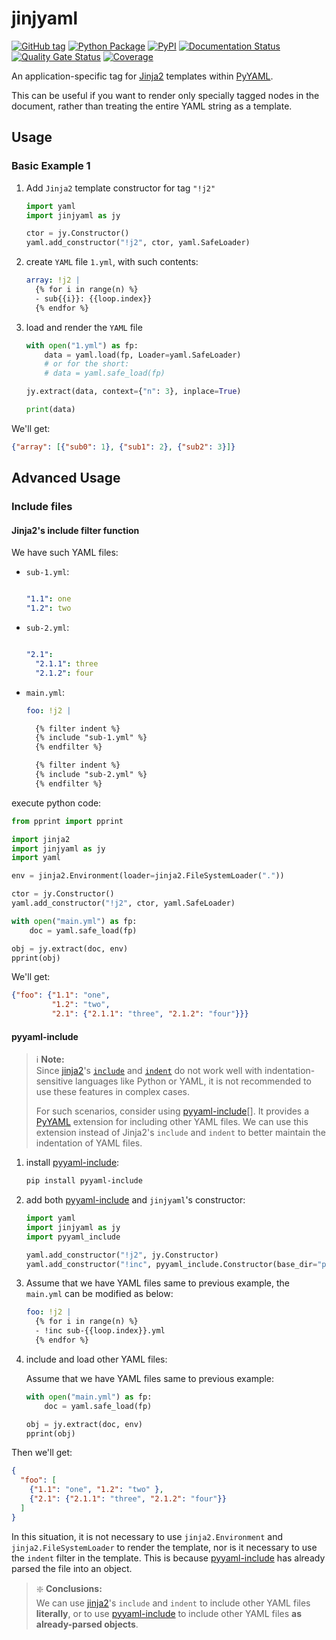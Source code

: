 # jinjyaml

[![GitHub tag](https://img.shields.io/github/tag/tanbro/jinjyaml.svg)](https://github.com/tanbro/jinjyaml)
[![Python Package](https://github.com/tanbro/jinjyaml/actions/workflows/python-package.yml/badge.svg)](https://github.com/tanbro/jinjyaml/actions/workflows/python-package.yml)
[![PyPI](https://img.shields.io/pypi/v/jinjyaml.svg)](https://pypi.org/project/jinjyaml/)
[![Documentation Status](https://readthedocs.org/projects/jinjyaml/badge/?version=latest)](https://jinjyaml.readthedocs.io/en/latest/?badge=latest)
[![Quality Gate Status](https://sonarcloud.io/api/project_badges/measure?project=tanbro_jinjyaml&metric=alert_status)](https://sonarcloud.io/summary/new_code?id=tanbro_jinjyaml)
[![Coverage](https://sonarcloud.io/api/project_badges/measure?project=tanbro_jinjyaml&metric=coverage)](https://sonarcloud.io/summary/new_code?id=tanbro_jinjyaml)

An application-specific tag for [Jinja2][] templates within [PyYAML][].

This can be useful if you want to render only specially tagged nodes in the document, rather than treating the entire YAML string as a template.

## Usage

### Basic Example 1

1. Add `Jinja2` template constructor for tag `"!j2"`

   ```python
   import yaml
   import jinjyaml as jy

   ctor = jy.Constructor()
   yaml.add_constructor("!j2", ctor, yaml.SafeLoader)
   ```

1. create `YAML` file `1.yml`, with such contents:

   ```yaml
   array: !j2 |
     {% for i in range(n) %}
     - sub{{i}}: {{loop.index}}
     {% endfor %}
   ```

1. load and render the `YAML` file

   ```python
   with open("1.yml") as fp:
       data = yaml.load(fp, Loader=yaml.SafeLoader)
       # or for the short:
       # data = yaml.safe_load(fp)

   jy.extract(data, context={"n": 3}, inplace=True)

   print(data)
   ```

We'll get:

```json
{"array": [{"sub0": 1}, {"sub1": 2}, {"sub2": 3}]}
```

## Advanced Usage

### Include files

#### Jinja2's include filter function

We have such YAML files:

- `sub-1.yml`:

  ```yaml

  "1.1": one
  "1.2": two
  ```

- `sub-2.yml`:

  ```yaml

  "2.1":
    "2.1.1": three
    "2.1.2": four
  ```

- `main.yml`:

  ```yaml
  foo: !j2 |

    {% filter indent %}
    {% include "sub-1.yml" %}
    {% endfilter %}

    {% filter indent %}
    {% include "sub-2.yml" %}
    {% endfilter %}
  ```

execute python code:

```python
from pprint import pprint

import jinja2
import jinjyaml as jy
import yaml

env = jinja2.Environment(loader=jinja2.FileSystemLoader("."))

ctor = jy.Constructor()
yaml.add_constructor("!j2", ctor, yaml.SafeLoader)

with open("main.yml") as fp:
    doc = yaml.safe_load(fp)

obj = jy.extract(doc, env)
pprint(obj)
```

We'll get:

```json
{"foo": {"1.1": "one",
         "1.2": "two",
         "2.1": {"2.1.1": "three", "2.1.2": "four"}}}
```

#### pyyaml-include

> ℹ️ **Note:** \
> Since [jinja2][]'s [`include`](https://jinja.palletsprojects.com/en/3.0.x/templates/#include) and [`indent`](https://jinja.palletsprojects.com/en/3.0.x/templates/#jinja-filters.indent) do not work well with indentation-sensitive languages like Python or YAML, it is not recommended to use these features in complex cases.
>
> For such scenarios, consider using [pyyaml-include][pyyaml-include][].
> It provides a [PyYAML][] extension for including other YAML files.
> We can use this extension instead of Jinja2's `include` and `indent` to better maintain the indentation of YAML files.

1. install [pyyaml-include][]:

    ```bash
    pip install pyyaml-include
    ```

1. add both [pyyaml-include][] and `jinjyaml`'s constructor:

    ```python
    import yaml
    import jinjyaml as jy
    import pyyaml_include

    yaml.add_constructor("!j2", jy.Constructor)
    yaml.add_constructor("!inc", pyyaml_include.Constructor(base_dir="path_to_you_dir"))
    ```

1. Assume that we have YAML files same to previous example, the `main.yml` can be modified as below:

    ```yaml
    foo: !j2 |
      {% for i in range(n) %}
      - !inc sub-{{loop.index}}.yml
      {% endfor %}
    ```

1. include and load other YAML files:

   Assume that we have YAML files same to previous example:

    ```python
    with open("main.yml") as fp:
        doc = yaml.safe_load(fp)

    obj = jy.extract(doc, env)
    pprint(obj)
    ```

Then we'll get:

```json
{
  "foo": [
    {"1.1": "one", "1.2": "two" },
    {"2.1": {"2.1.1": "three", "2.1.2": "four"}}
  ]
}
```

In this situation, it is not necessary to use `jinja2.Environment` and `jinja2.FileSystemLoader` to render the template, nor is it necessary to use the `indent` filter in the template. This is because [pyyaml-include][] has already parsed the file into an object.

> ❇️ **Conclusions:** \
> We can use [jinja2][]'s `include` and `indent` to include other YAML files **literally**, or to use [pyyaml-include][] to include other YAML files **as already-parsed objects**.

[jinja2]: https://jinja.palletsprojects.com/ "Jinja is a fast, expressive, extensible templating engine."
[pyyaml]: https://pyyaml.org/ "PyYAML is a full-featured YAML framework for the Python programming language."
[pyyaml-include]: https://github.com/tanbro/jinjyaml "An extending constructor of PyYAML: include other YAML files into current YAML document."
